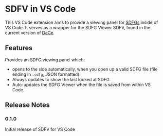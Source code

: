 # SDFV in VS Code

This VS Code extension aims to provide a viewing panel for
[SDFGs](http://spcl.inf.ethz.ch/Research/DAPP/) inside of VS Code. It
serves as a wrapper for the SDFG Viewer SDFV, found in the current version
of [DaCe](https://github.com/spcl/dace).

## Features

Provides an SDFG viewing panel which:
- opens to the side automatically, when you open up a valid SDFG file
  (file ending in `.sdfg`, JSON formatted).
- Always updates to show the last looked at SDFG.
- Auto-updates the SDFG Viewer when the file is saved from within VS Code.

## Release Notes

### 0.1.0

Initial release of SDFV for VS Code
